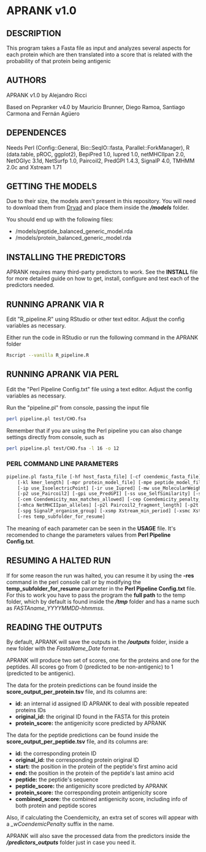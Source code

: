 # APRANK v1.0

## DESCRIPTION

This program takes a Fasta file as input and analyzes several aspects for each protein which are then translated into a score that is related with 
the probability of that protein being antigenic

## AUTHORS

APRANK v1.0 by Alejandro Ricci

Based on Pepranker v4.0 by Mauricio Brunner, Diego Ramoa, Santiago Carmona and Fernán Agüero

## DEPENDENCES

Needs Perl (Config::General, Bio::SeqIO::fasta, Parallel::ForkManager), R (data.table, pROC, ggplot2), BepiPred 1.0, Iupred 1.0, netMHCIIpan 2.0, NetOGlyc 3.1d, NetSurfp 1.0, Paircoil2, PredGPI 1.4.3, SignalP 4.0, TMHMM 2.0c and Xstream 1.71

## GETTING THE MODELS

Due to their size, the models aren't present in this repository. You will need to download them from [Dryad](https://doi.org/10.5061/dryad.zcrjdfnb1) and place them inside the ***/models*** folder.

You should end up with the following files:
- /models/peptide_balanced_generic_model.rda
- /models/protein_balanced_generic_model.rda

## INSTALLING THE PREDICTORS

APRANK requires many third-party predictors to work. See the **INSTALL** file for more detailed guide on how to get, install, configure and test each of the predictors needed.

## RUNNING APRANK VIA R

Edit "R_pipeline.R" using RStudio or other text editor. Adjust the config variables as necessary.

Either run the code in RStudio or run the following command in the APRANK folder
```bash
Rscript --vanilla R_pipeline.R
```

## RUNNING APRANK VIA PERL

Edit the "Perl Pipeline Config.txt" file using a text editor. Adjust the config variables as necessary.

Run the "pipeline.pl" from console, passing the input file
```bash
perl pipeline.pl test/CHO.fsa
```

Remember that if you are using the Perl pipeline you can also change settings directly from console, such as
```bash
perl pipeline.pl test/CHO.fsa -l 16 -o 12
```

### PERL COMMAND LINE PARAMETERS
```bash
pipeline.pl fasta_file [-hf host_fasta_file] [-cf coendemic_fasta_file] [-h|help] [-l peptide_length] [-o peptide_overlap]
    [-kl kmer_length] [-mpr protein_model_file] [-mpe peptide_model_file] [-of output_folder] [-bp use_BepiPred]
    [-ip use_IsoelectricPoint] [-ir use_Iupred] [-mw use_MolecularWeight] [-mhc use_NetMHCIIpan] [-no use_NetOglyc] [-ns use_NetSurfp]
    [-p2 use_Paircoil2] [-gpi use_PredGPI] [-ss use_SelfSimilarity] [-sp use_SignalP] [-tm use_TMHMM] [-xs use_Xstream]
    [-cem Coendemicity_max_matches_allowed] [-cep Coendemicity_penalty_per_match] [-mhcl NetMHCIIpan_binding_peptide_length]
    [-mhca NetMHCIIpan_alleles] [-p2l Paircoil2_fragment_length] [-p2t Paircoil2_threshold]
    [-spg SignalP_organism_group] [-xsmp Xstream_min_period] [-xsmc Xstream_min_copy_number] [-xsme Xstream_max_consensus_error]
    [-res temp_subfolder_for_resume]
```

The meaning of each parameter can be seen in the **USAGE** file. It's recomended to change the parameters values from **Perl Pipeline Config.txt**.

## RESUMING A HALTED RUN

If for some reason the run was halted, you can resume it by using the **-res** command in the perl console call or by modifying the **temp_subfolder_for_resume** parameter in the **Perl Pipeline Config.txt** file. For this to work you have to pass the program the **full path** to the temp folder, which by default is found inside the ***/tmp*** folder and has a name such as *FASTAname_YYYYMMDD-hhmmss*.

## READING THE OUTPUTS

By default, APRANK will save the outputs in the ***/outputs*** folder, inside a new folder with the *FastaName_Date* format.

APRANK will produce two set of scores, one for the proteins and one for the peptides. All scores go from 0 (predicted to be non-antigenic) to 1 (predicted to be antigenic).

The data for the protein predictions can be found inside the **score_output_per_protein.tsv** file, and its columns are:

- **id:** an internal id assigned ID APRANK to deal with possible repeated proteins IDs
- **original_id:** the original ID found in the FASTA for this protein
- **protein_score:** the antigenicity score predicted by APRANK

The data for the peptide predictions can be found inside the **score_output_per_peptide.tsv** file, and its columns are:

- **id:** the corresponding protein ID
- **original_id:** the corresponding protein original ID
- **start:** the position in the protein of the peptide's first amino acid
- **end:** the position in the protein of the peptide's last amino acid
- **peptide:** the peptide's sequence
- **peptide_score:** the antigenicity score predicted by APRANK
- **protein_score:** the corresponding protein antigenicity score
- **combined_score:** the combined antigenicity score, including info of both protein and peptide scores

Also, if calculating the Coendemicity, an extra set of scores will appear with a *_wCoendemicPenalty* suffix in the name.

APRANK will also save the processed data from the predictors inside the ***/predictors_outputs*** folder just in case you need it.
